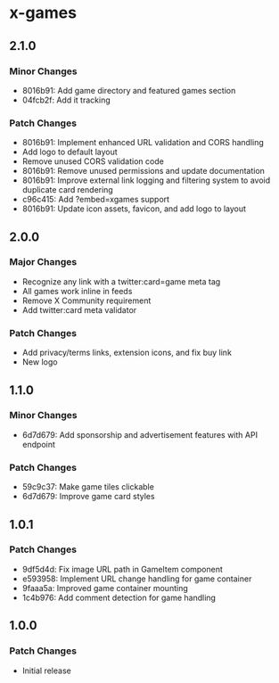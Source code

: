 # x-games

## 2.1.0

### Minor Changes

- 8016b91: Add game directory and featured games section
- 04fcb2f: Add it tracking

### Patch Changes

- 8016b91: Implement enhanced URL validation and CORS handling
- Add logo to default layout
- Remove unused CORS validation code
- 8016b91: Remove unused permissions and update documentation
- 8016b91: Improve external link logging and filtering system to avoid duplicate card rendering
- c96c415: Add ?embed=xgames support
- 8016b91: Update icon assets, favicon, and add logo to layout

## 2.0.0

### Major Changes

- Recognize any link with a twitter:card=game meta tag
- All games work inline in feeds
- Remove X Community requirement
- Add twitter:card meta validator

### Patch Changes

- Add privacy/terms links, extension icons, and fix buy link
- New logo

## 1.1.0

### Minor Changes

- 6d7d679: Add sponsorship and advertisement features with API endpoint

### Patch Changes

- 59c9c37: Make game tiles clickable
- 6d7d679: Improve game card styles

## 1.0.1

### Patch Changes

- 9df5d4d: Fix image URL path in GameItem component
- e593958: Implement URL change handling for game container
- 9faaa5a: Improved game container mounting
- 1c4b976: Add comment detection for game handling

## 1.0.0

### Patch Changes

- Initial release
